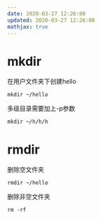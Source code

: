 ```yaml
---
date: 2020-03-27 12:26:08
updated: 2020-03-27 12:26:08
mathjax: true
---
```


# mkdir

 在用户文件夹下创建hello
```
mkdir ~/hello 
```
 多级目录需要加上-p参数
```
mkdir ~/h/h/h
```
<!---more-->

# rmdir
 删除空文件夹
```
rmdir ~/hello
```
 删除非空文件夹
```
rm -rf
```